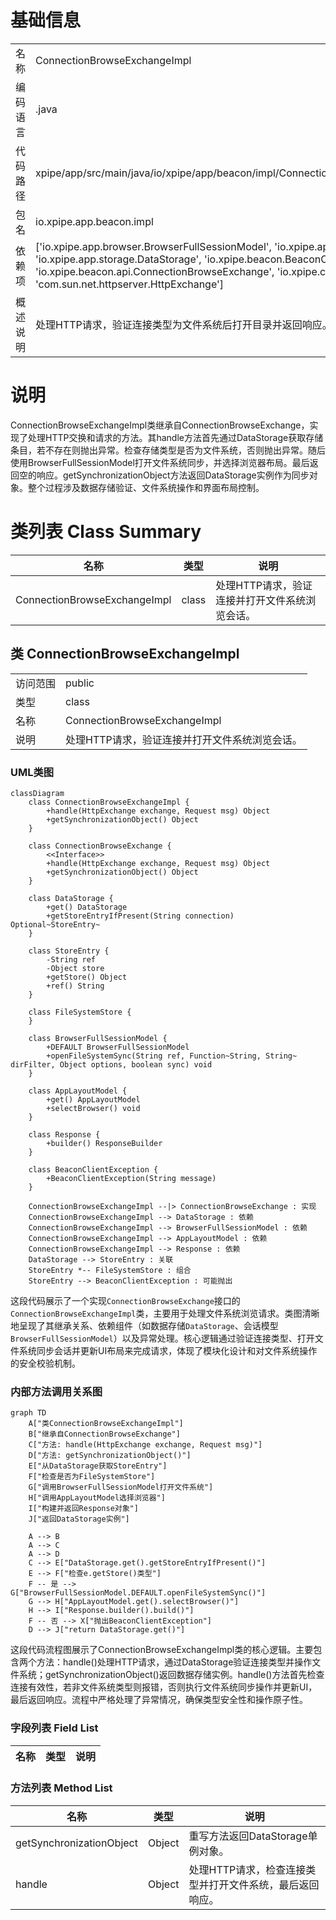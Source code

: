 # 基础信息

|      |      |
|------|------|
| 名称 | ConnectionBrowseExchangeImpl |
| 编码语言 | .java |
| 代码路径 | xpipe/app/src/main/java/io/xpipe/app/beacon/impl/ConnectionBrowseExchangeImpl.java |
| 包名 | io.xpipe.app.beacon.impl |
| 依赖项 | ['io.xpipe.app.browser.BrowserFullSessionModel', 'io.xpipe.app.core.AppLayoutModel', 'io.xpipe.app.storage.DataStorage', 'io.xpipe.beacon.BeaconClientException', 'io.xpipe.beacon.api.ConnectionBrowseExchange', 'io.xpipe.core.store.FileSystemStore', 'com.sun.net.httpserver.HttpExchange'] |
| 概述说明 | 处理HTTP请求，验证连接类型为文件系统后打开目录并返回响应。同步对象为DataStorage。 |

# 说明

ConnectionBrowseExchangeImpl类继承自ConnectionBrowseExchange，实现了处理HTTP交换和请求的方法。其handle方法首先通过DataStorage获取存储条目，若不存在则抛出异常。检查存储类型是否为文件系统，否则抛出异常。随后使用BrowserFullSessionModel打开文件系统同步，并选择浏览器布局。最后返回空的响应。getSynchronizationObject方法返回DataStorage实例作为同步对象。整个过程涉及数据存储验证、文件系统操作和界面布局控制。

# 类列表 Class Summary

| 名称   | 类型  | 说明 |
|-------|------|-------------|
| ConnectionBrowseExchangeImpl | class | 处理HTTP请求，验证连接并打开文件系统浏览会话。 |



## 类 ConnectionBrowseExchangeImpl

|      |      |
|------|------|
| 访问范围 | public |
| 类型 | class |
| 名称 | ConnectionBrowseExchangeImpl |
| 说明 | 处理HTTP请求，验证连接并打开文件系统浏览会话。 |


### UML类图

```mermaid
classDiagram
    class ConnectionBrowseExchangeImpl {
        +handle(HttpExchange exchange, Request msg) Object
        +getSynchronizationObject() Object
    }
    
    class ConnectionBrowseExchange {
        <<Interface>>
        +handle(HttpExchange exchange, Request msg) Object
        +getSynchronizationObject() Object
    }
    
    class DataStorage {
        +get() DataStorage
        +getStoreEntryIfPresent(String connection) Optional~StoreEntry~
    }
    
    class StoreEntry {
        -String ref
        -Object store
        +getStore() Object
        +ref() String
    }
    
    class FileSystemStore {
    }
    
    class BrowserFullSessionModel {
        +DEFAULT BrowserFullSessionModel
        +openFileSystemSync(String ref, Function~String, String~ dirFilter, Object options, boolean sync) void
    }
    
    class AppLayoutModel {
        +get() AppLayoutModel
        +selectBrowser() void
    }
    
    class Response {
        +builder() ResponseBuilder
    }
    
    class BeaconClientException {
        +BeaconClientException(String message)
    }
    
    ConnectionBrowseExchangeImpl --|> ConnectionBrowseExchange : 实现
    ConnectionBrowseExchangeImpl --> DataStorage : 依赖
    ConnectionBrowseExchangeImpl --> BrowserFullSessionModel : 依赖
    ConnectionBrowseExchangeImpl --> AppLayoutModel : 依赖
    ConnectionBrowseExchangeImpl --> Response : 依赖
    DataStorage --> StoreEntry : 关联
    StoreEntry *-- FileSystemStore : 组合
    StoreEntry --> BeaconClientException : 可能抛出
```

这段代码展示了一个实现`ConnectionBrowseExchange`接口的`ConnectionBrowseExchangeImpl`类，主要用于处理文件系统浏览请求。类图清晰地呈现了其继承关系、依赖组件（如数据存储`DataStorage`、会话模型`BrowserFullSessionModel`）以及异常处理。核心逻辑通过验证连接类型、打开文件系统同步会话并更新UI布局来完成请求，体现了模块化设计和对文件系统操作的安全校验机制。


### 内部方法调用关系图

```mermaid
graph TD
    A["类ConnectionBrowseExchangeImpl"]
    B["继承自ConnectionBrowseExchange"]
    C["方法: handle(HttpExchange exchange, Request msg)"]
    D["方法: getSynchronizationObject()"]
    E["从DataStorage获取StoreEntry"]
    F["检查是否为FileSystemStore"]
    G["调用BrowserFullSessionModel打开文件系统"]
    H["调用AppLayoutModel选择浏览器"]
    I["构建并返回Response对象"]
    J["返回DataStorage实例"]

    A --> B
    A --> C
    A --> D
    C --> E["DataStorage.get().getStoreEntryIfPresent()"]
    E --> F["检查e.getStore()类型"]
    F -- 是 --> G["BrowserFullSessionModel.DEFAULT.openFileSystemSync()"]
    G --> H["AppLayoutModel.get().selectBrowser()"]
    H --> I["Response.builder().build()"]
    F -- 否 --> X["抛出BeaconClientException"]
    D --> J["return DataStorage.get()"]
```

这段代码流程图展示了ConnectionBrowseExchangeImpl类的核心逻辑。主要包含两个方法：handle()处理HTTP请求，通过DataStorage验证连接类型并操作文件系统；getSynchronizationObject()返回数据存储实例。handle()方法首先检查连接有效性，若非文件系统类型则报错，否则执行文件系统同步操作并更新UI，最后返回响应。流程中严格处理了异常情况，确保类型安全性和操作原子性。

### 字段列表 Field List

| 名称  | 类型  | 说明 |
|-------|-------|------|

### 方法列表 Method List

| 名称  | 类型  | 说明 |
|-------|-------|------|
| getSynchronizationObject | Object | 重写方法返回DataStorage单例对象。 |
| handle | Object | 处理HTTP请求，检查连接类型并打开文件系统，最后返回响应。 |





